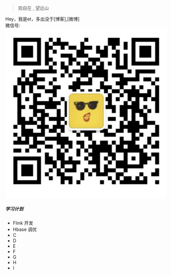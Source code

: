 > 观自在 , 望远山

Hey，我是et，多出没于[博客],[微博]    
微信号:
![](/img/my-wechat.jpg)

##### 学习计划

-  Flink 开发 
-  Hbase 调优 
-  C
-  D
-  E
-  F
-  G
-  H
-  I
